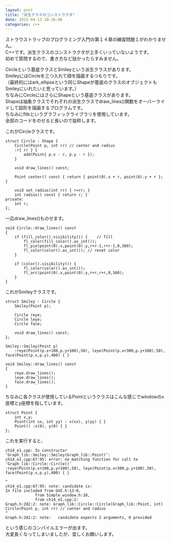 ```yaml
---
layout: post
title: "派生クラスのコンストラクタ"
date: 2015-04-13 10:36:08
categories: c++
---
```

<p>ストラウストラップのプログラミング入門の第１４章の練習問題１がわかりません。<br>
C++です。派生クラスのコンストラクタが上手くいっていないようです。<br>
初めて質問するので、書き方など拙かったらすみません。</p>

<p>Circleという基底クラスとSmileyという派生クラスがあります。<br>
SmileyにはCircleを三つ入れて顔を描画するつもりです。<br>
（最終的にはark_ellipseという同じShapeが基底のクラスのオブジェクトもSmileyにいれたいと思っています。）<br>
ちなみにCircleにはさらにShapeという基底クラスがあります。<br>
Shapeは抽象クラスでそれぞれの派生クラスでdraw_lines()関数をオーバーライドして図形を描画するプログラムです。<br>
ちなみにfltkというグラフィックライブラリを使用しています。<br>
全部のコードをのせると長いので抜粋します。</p>

<p>これがCircleクラスです。</p>

<pre><code>struct Circle : Shape {
    Circle(Point p, int rr) // center and radius
    :r{ rr } {
        add(Point{ p.x - r, p.y - r });
    }

    void draw_lines() const;

    Point center() const { return { point(0).x + r, point(0).y + r }; }

    void set_radius(int rr) { r=rr; }
    int radius() const { return r; }
private:
    int r;
};
</code></pre>

<p>一応draw_lines()ものせます。</p>

<pre><code>void Circle::draw_lines() const
{
    if (fill_color().visibility()) {    // fill
        fl_color(fill_color().as_int());
        fl_pie(point(0).x,point(0).y,r+r-1,r+r-1,0,360);
        fl_color(color().as_int()); // reset color
    }

    if (color().visibility()) {
        fl_color(color().as_int());
        fl_arc(point(0).x,point(0).y,r+r,r+r,0,360);
    }
}
</code></pre>

<p>これがSmileyクラスです。</p>

<pre><code>struct Smiley : Circle {
    Smiley(Point p);

    Circle reye;
    Circle leye;
    Circle face;

    void draw_lines() const;
};

Smiley::Smiley(Point p)
    :reye(Point(p.x+100,p.y+100),50), leye(Point(p.x+300,p.y+100),50), face(Point(p.x,p.y),400) { }

void Smiley::draw_lines() const
{
    reye.draw_lines();
    leye.draw_lines();
    face.draw_lines();
}
</code></pre>

<p>ちなみに各クラスが使用しているPointというクラスはこんな感じでwindowのx座標とy座標を指しています。</p>

<pre><code>struct Point {
    int x,y;
    Point(int xx, int yy) : x(xx), y(yy) { }
    Point() :x(0), y(0) { }
};
</code></pre>

<p>これを実行すると、</p>

<pre><code>ch14_e1.cpp: In constructor ‘Graph_lib::Smiley::Smiley(Graph_lib::Point)’:
ch14_e1.cpp:67:95: error: no matching function for call to    ‘Graph_lib::Circle::Circle()’
:reye(Point(p.x+100,p.y+100),50), leye(Point(p.x+300,p.y+100),50), face(Point(p.x,p.y),400) { }
                                                                                             ^
ch14_e1.cpp:67:95: note: candidate is:
In file included from GUI.h:13:0,
             from Simple_window.h:10,
             from ch14_e1.cpp:2:
Graph.h:282:2: note: Graph_lib::Circle::Circle(Graph_lib::Point, int)
Circle(Point p, int rr) // center and radius
^
Graph.h:282:2: note:   candidate expects 2 arguments, 0 provided
</code></pre>

<p>という感じのコンパイルエラーが出ます。<br>
大変長くなってしまいましたが、宜しくお願いします。</p>
